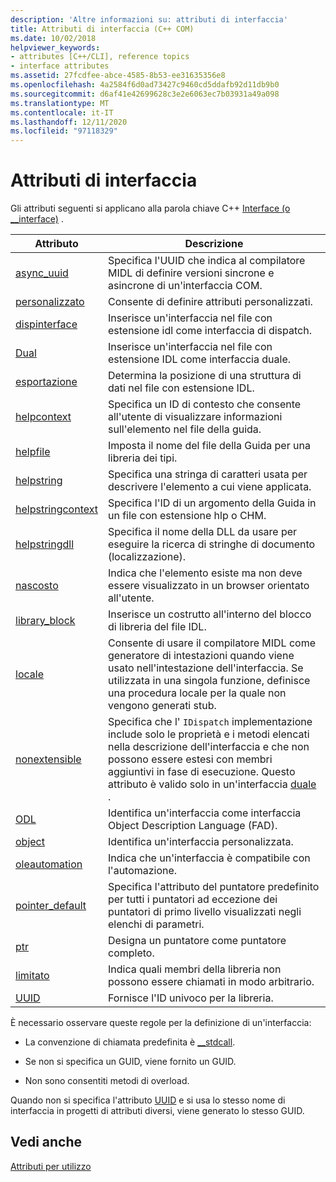 ```yaml
---
description: 'Altre informazioni su: attributi di interfaccia'
title: Attributi di interfaccia (C++ COM)
ms.date: 10/02/2018
helpviewer_keywords:
- attributes [C++/CLI], reference topics
- interface attributes
ms.assetid: 27fcdfee-abce-4585-8b53-ee31635356e8
ms.openlocfilehash: 4a2584f6d0ad73427c9460cd5ddafb92d11db9b0
ms.sourcegitcommit: d6af41e42699628c3e2e6063ec7b03931a49a098
ms.translationtype: MT
ms.contentlocale: it-IT
ms.lasthandoff: 12/11/2020
ms.locfileid: "97118329"
---
```

# <a name="interface-attributes"></a>Attributi di interfaccia

Gli attributi seguenti si applicano alla parola chiave C++ [Interface (o __interface)](../../cpp/interface.md) .

|Attributo|Descrizione|
|---------------|-----------------|
|[async_uuid](async-uuid.md)|Specifica l'UUID che indica al compilatore MIDL di definire versioni sincrone e asincrone di un'interfaccia COM.|
|[personalizzato](custom-cpp.md)|Consente di definire attributi personalizzati.|
|[dispinterface](dispinterface.md)|Inserisce un'interfaccia nel file con estensione idl come interfaccia di dispatch.|
|[Dual](dual.md)|Inserisce un'interfaccia nel file con estensione IDL come interfaccia duale.|
|[esportazione](export.md)|Determina la posizione di una struttura di dati nel file con estensione IDL.|
|[helpcontext](helpcontext.md)|Specifica un ID di contesto che consente all'utente di visualizzare informazioni sull'elemento nel file della guida.|
|[helpfile](helpfile.md)|Imposta il nome del file della Guida per una libreria dei tipi.|
|[helpstring](helpstring.md)|Specifica una stringa di caratteri usata per descrivere l'elemento a cui viene applicata.|
|[helpstringcontext](helpstringcontext.md)|Specifica l'ID di un argomento della Guida in un file con estensione hlp o CHM.|
|[helpstringdll](helpstringdll.md)|Specifica il nome della DLL da usare per eseguire la ricerca di stringhe di documento (localizzazione).|
|[nascosto](hidden.md)|Indica che l'elemento esiste ma non deve essere visualizzato in un browser orientato all'utente.|
|[library_block](library-block.md)|Inserisce un costrutto all'interno del blocco di libreria del file IDL.|
|[locale](local-cpp.md)|Consente di usare il compilatore MIDL come generatore di intestazioni quando viene usato nell'intestazione dell'interfaccia. Se utilizzata in una singola funzione, definisce una procedura locale per la quale non vengono generati stub.|
|[nonextensible](nonextensible.md)|Specifica che l' `IDispatch` implementazione include solo le proprietà e i metodi elencati nella descrizione dell'interfaccia e che non possono essere estesi con membri aggiuntivi in fase di esecuzione. Questo attributo è valido solo in un'interfaccia [duale](dual.md) .|
|[ODL](odl.md)|Identifica un'interfaccia come interfaccia Object Description Language (FAD).|
|[object](object-cpp.md)|Identifica un'interfaccia personalizzata.|
|[oleautomation](oleautomation.md)|Indica che un'interfaccia è compatibile con l'automazione.|
|[pointer_default](pointer-default.md)|Specifica l'attributo del puntatore predefinito per tutti i puntatori ad eccezione dei puntatori di primo livello visualizzati negli elenchi di parametri.|
|[ptr](ptr.md)|Designa un puntatore come puntatore completo.|
|[limitato](restricted.md)|Indica quali membri della libreria non possono essere chiamati in modo arbitrario.|
|[UUID](uuid-cpp-attributes.md)|Fornisce l'ID univoco per la libreria.|

È necessario osservare queste regole per la definizione di un'interfaccia:

- La convenzione di chiamata predefinita è [__stdcall](../../cpp/stdcall.md).

- Se non si specifica un GUID, viene fornito un GUID.

- Non sono consentiti metodi di overload.

Quando non si specifica l'attributo [UUID](uuid-cpp-attributes.md) e si usa lo stesso nome di interfaccia in progetti di attributi diversi, viene generato lo stesso GUID.

## <a name="see-also"></a>Vedi anche

[Attributi per utilizzo](attributes-by-usage.md)
